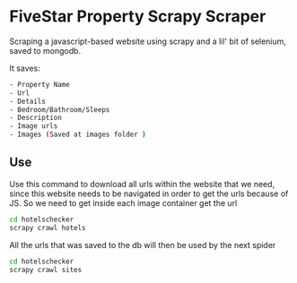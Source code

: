 # FiveStar Property Scrapy Scraper

Scraping a javascript-based website using scrapy and a lil' bit of selenium, saved to mongodb.

It saves:

```bash
- Property Name
- Url
- Details
- Bedroom/Bathroom/Sleeps
- Description
- Image urls
- Images (Saved at images folder )
```

## Use

Use this command to download all urls within the website that we need, since this website needs to be navigated in order to get the urls because of JS. So we need to get inside each image container get the url

```bash
cd hotelschecker
scrapy crawl hotels
```

All the urls that was saved to the db will then be used by the next spider

```bash
cd hotelschecker
scrapy crawl sites
```
